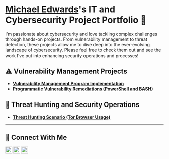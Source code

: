 # <a href="https://www.linkedin.com/in/edwardsmichela/">Michael Edwards</a>'s IT and Cybersecurity Project Portfolio 🔐

I'm passionate about cybersecurity and love tackling complex challenges through hands-on projects. From vulnerability management to threat detection, these projects allow me to dive deep into the ever-evolving landscape of cybersecurity. Please feel free to check them out and see the work I’ve put into enhancing security operations and processes!


## ⚠️ Vulnerability Management Projects

- **[Vulnerability Management Program Implementation](https://github.com/michaeledwards0/vulnerability-management-program)**
- **[Programmatic Vulnerability Remediations (PowerShell and BASH)](https://github.com/michaeledwards0/programmatic-vulnerabilites-remdiations)**

## 🚨 Threat Hunting and Security Operations

- **[Threat Hunting Scenario (Tor Browser Usage)](https://github.com/joshmadakor0/threat-hunting-scenario-tor)**

<hr/>

## 🤳 Connect With Me

[<img align="left" alt="Michael's| YouTube" width="22px" src="https://cdn.jsdelivr.net/npm/simple-icons@v3/icons/youtube.svg" />][youtube]
[<img align="left" alt="Michael's| Twitter" width="22px" src="https://cdn.jsdelivr.net/npm/simple-icons@v3/icons/twitter.svg" />][twitter]
[<img align="left" alt="Michael's| LinkedIn" width="22px" src="https://cdn.jsdelivr.net/npm/simple-icons@v3/icons/linkedin.svg" />][linkedin]


[twitter]: https://twitter.com/___________
[youtube]: https://www.youtube.com/c/____________
[linkedin]: https://linkedin.com/in/edwardsmichela/

<!--
<img width="35" alt="image" src="https://github.com/user-attachments/assets/2f41c7cd-5ea8-4475-b451-a37161b6c3fb"> 
<img width="35" alt="image" src="https://github.com/user-attachments/assets/77649969-9910-4994-8b96-74a116cfb2a8">
-->
